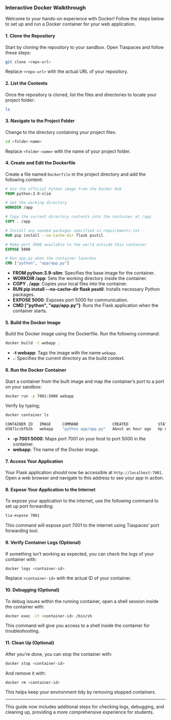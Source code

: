 
### Interactive Docker Walkthrough

Welcome to your hands-on experience with Docker! Follow the steps below to set up and run a Docker container for your web application.

#### 1. Clone the Repository

Start by cloning the repository to your sandbox. Open Tiaspaces and follow these steps:

```bash
git clone <repo-url>
```

Replace `<repo-url>` with the actual URL of your repository.

#### 2. List the Contents

Once the repository is cloned, list the files and directories to locate your project folder:

```bash
ls
```

#### 3. Navigate to the Project Folder

Change to the directory containing your project files:

```bash
cd <folder-name>
```

Replace `<folder-name>` with the name of your project folder.

#### 4. Create and Edit the Dockerfile

Create a file named `Dockerfile` in the project directory and add the following content:

```Dockerfile
# Use the official Python image from the Docker Hub
FROM python:3.9-slim

# Set the working directory
WORKDIR /app

# Copy the current directory contents into the container at /app
COPY . /app

# Install any needed packages specified in requirements.txt
RUN pip install --no-cache-dir flask psutil

# Make port 5000 available to the world outside this container
EXPOSE 5000

# Run app.py when the container launches
CMD ["python", "app/app.py"]
```

- **FROM python:3.9-slim**: Specifies the base image for the container.
- **WORKDIR /app**: Sets the working directory inside the container.
- **COPY . /app**: Copies your local files into the container.
- **RUN pip install --no-cache-dir flask psutil**: Installs necessary Python packages.
- **EXPOSE 5000**: Exposes port 5000 for communication.
- **CMD ["python", "app/app.py"]**: Runs the Flask application when the container starts.

#### 5. Build the Docker Image

Build the Docker image using the Dockerfile. Run the following command:

```bash
docker build -t webapp .
```

- **-t webapp**: Tags the image with the name `webapp`.
- **.**: Specifies the current directory as the build context.

#### 6. Run the Docker Container

Start a container from the built image and map the container’s port to a port on your sandbox:

```bash
docker run -p 7001:5000 webapp
```

Verify by typing;

```bash
docker container ls
```

```bash
CONTAINER ID   IMAGE     COMMAND               CREATED             STATUS             PORTS                                       NAMES
d3871ccbfb2b   webapp    "python app/app.py"   About an hour ago   Up About an hour   0.0.0.0:7001->5000/tcp, :::7001->5000/tcp   musing_mirzakhani
```

- **-p 7001:5000**: Maps port 7001 on your host to port 5000 in the container.
- **webapp**: The name of the Docker image.

#### 7. Access Your Application

Your Flask application should now be accessible at `http://localhost:7001`. Open a web browser and navigate to this address to see your app in action.

#### 8. Expose Your Application to the Internet

To expose your application to the internet, use the following command to set up port forwarding:

```bash
tia-expose 7001
```

This command will expose port 7001 to the internet using Tiaspaces’ port forwarding tool. 


#### 9. Verify Container Logs (Optional)

If something isn’t working as expected, you can check the logs of your container with:

```bash
docker logs <container-id>
```

Replace `<container-id>` with the actual ID of your container.

#### 10. Debugging (Optional)

To debug issues within the running container, open a shell session inside the container with:

```bash
docker exec -it <container-id> /bin/sh
```

This command will give you access to a shell inside the container for troubleshooting.

#### 11. Clean Up (Optional)

After you're done, you can stop the container with:

```bash
docker stop <container-id>
```

And remove it with:

```bash
docker rm <container-id>
```

This helps keep your environment tidy by removing stopped containers.

---

This guide now includes additional steps for checking logs, debugging, and cleaning up, providing a more comprehensive experience for students.
